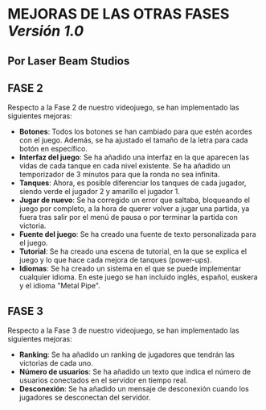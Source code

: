 # **MEJORAS DE LAS OTRAS FASES** *Versión 1.0*
## Por Laser Beam Studios

## FASE 2 ## 
Respecto a la Fase 2 de nuestro videojuego, se han implementado las siguientes mejoras:
- **Botones**: Todos los botones se han cambiado para que estén acordes con el juego. Además, se ha ajustado el tamaño de la letra para cada botón en específico.
- **Interfaz del juego**: Se ha añadido una interfaz en la que aparecen las vidas de cada tanque en cada nivel existente. Se ha añadido un temporizador de 3 minutos para que la ronda no sea infinita.
- **Tanques**: Ahora, es posible diferenciar los tanques de cada jugador, siendo verde el jugador 2 y amarillo el jugador 1.
- **Jugar de nuevo**: Se ha corregido un error que saltaba, bloqueando el juego por completo, a la hora de querer volver a jugar una partida, ya fuera tras salir por el menú de pausa o por terminar la partida con victoria.
- **Fuente del juego**: Se ha creado una fuente de texto personalizada para el juego.
- **Tutorial**: Se ha creado una escena de tutorial, en la que se explica el juego y lo que hace cada mejora de tanques (power-ups).
- **Idiomas**: Se ha creado un sistema en el que se puede implementar cualquier idioma. En este juego se han incluido inglés, español, euskera y el idioma "Metal Pipe".

## FASE 3 ##
Respecto a la Fase 3 de nuestro videojuego, se han implementado las siguientes mejoras:
- **Ranking**: Se ha añadido un ranking de jugadores que tendrán las victorias de cada uno.
- **Número de usuarios**: Se ha añadido un texto que indica el número de usuarios conectados en el servidor en tiempo real.
- **Desconexión**: Se ha añadido un mensaje de desconexión cuando los jugadores se desconectan del servidor.
